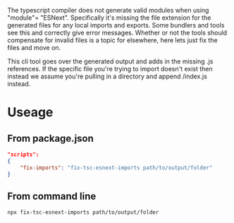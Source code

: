 The typescript compiler does not generate valid modules when using "module"= "ESNext".  Specifically it's missing the file extension for the generated files for any local imports and exports.  Some bundlers and tools see this and correctly give error messages.  Whether or not the tools should compensate for invalid files is a topic for elsewhere, here lets just fix the files and move on. 

This cli tool goes over the generated output and adds in the missing .js references.  If the specific file you're trying to import doesn't exist then instead we assume you're pulling in a directory and append /index.js instead.

# Useage
## From package.json
```json
"scripts": 
{
    "fix-imports": "fix-tsc-esnext-imports path/to/output/folder"
}
```

## From command line
```
npx fix-tsc-esnext-imports path/to/output/folder
```
